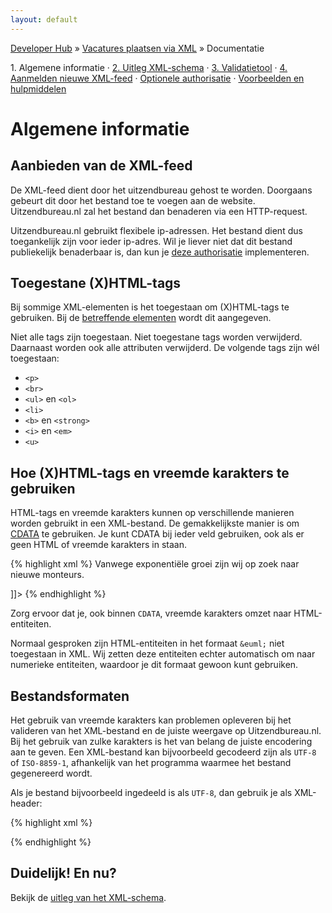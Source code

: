 ```yaml
---
layout: default
---
```


[Developer Hub](/) &raquo; [Vacatures plaatsen via XML](/jobs-xml) &raquo; Documentatie

1\. Algemene informatie &middot;
[2. Uitleg XML-schema](/jobs-xml/doc/xml-schema.html) &middot;
[3. Validatietool](/jobs-xml/doc/validation.html) &middot;
[4. Aanmelden nieuwe XML-feed](/jobs-xml/doc/sign-up.html) &middot;
[Optionele authorisatie](/jobs-xml/doc/auth.html) &middot;
[Voorbeelden en hulpmiddelen](/jobs-xml/doc/examples.html)

# Algemene informatie

## Aanbieden van de XML-feed

De XML-feed dient door het uitzendbureau gehost te worden. Doorgaans gebeurt dit door het bestand toe te voegen aan de website. Uitzendbureau.nl zal het
bestand dan benaderen via een HTTP-request.

Uitzendbureau.nl gebruikt flexibele ip-adressen. Het bestand dient dus toegankelijk zijn voor ieder ip-adres. Wil je liever niet dat dit bestand publiekelijk
benaderbaar is, dan kun je [deze authorisatie](/jobs-xml/doc/auth.html) implementeren.

## Toegestane (X)HTML-tags

Bij sommige XML-elementen is het toegestaan om (X)HTML-tags te gebruiken. Bij de [betreffende elementen](/jobs-xml/doc/xml-schema.html) wordt dit aangegeven.

Niet alle tags zijn toegestaan. Niet toegestane tags worden verwijderd. Daarnaast worden ook alle attributen verwijderd. De volgende tags zijn w&eacute;l
toegestaan:

* `<p>`
* `<br>`
* `<ul>` en `<ol>`
* `<li>`
* `<b>` en `<strong>`
* `<i>` en `<em>`
* `<u>`

## Hoe (X)HTML-tags en vreemde karakters te gebruiken

HTML-tags en vreemde karakters kunnen op verschillende manieren worden gebruikt in een XML-bestand. De gemakkelijkste manier is om
[CDATA](http://stackoverflow.com/a/2784200) te gebruiken. Je kunt CDATA bij ieder veld gebruiken, ook als er geen HTML of vreemde karakters in staan.

{% highlight xml %}
<description>
    <![CDATA[
        <p>Vanwege exponenti&euml;le groei zijn wij op zoek naar nieuwe monteurs.</p>
    ]]>
</description>
{% endhighlight %}

Zorg ervoor dat je, ook binnen `CDATA`, vreemde karakters omzet naar HTML-entiteiten.

Normaal gesproken zijn HTML-entiteiten in het formaat `&euml;` niet toegestaan in XML. Wij zetten deze entiteiten echter automatisch om naar numerieke
entiteiten, waardoor je dit formaat gewoon kunt gebruiken.

## Bestandsformaten

Het gebruik van vreemde karakters kan problemen opleveren bij het valideren van het XML-bestand en de juiste weergave op Uitzendbureau.nl. Bij het gebruik van
zulke karakters is het van belang de juiste encodering aan te geven. Een XML-bestand kan bijvoorbeeld gecodeerd zijn als `UTF-8` of `ISO-8859-1`, afhankelijk
van het programma waarmee het bestand gegenereerd wordt.

Als je bestand bijvoorbeeld ingedeeld is als `UTF-8`, dan gebruik je als XML-header:

{% highlight xml %}
<?xml version="1.0" encoding="UTF-8" ?>
{% endhighlight %}

## Duidelijk! En nu?

Bekijk de [uitleg van het XML-schema](/jobs-xml/doc/xml-schema.html).
